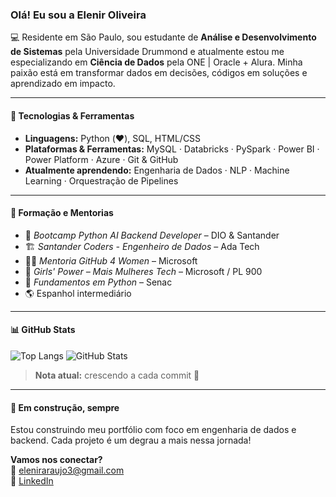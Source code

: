 ### Olá! Eu sou a Elenir Oliveira

💻 Residente em São Paulo, sou estudante de **Análise e Desenvolvimento de Sistemas** pela Universidade Drummond e atualmente estou me especializando em **Ciência de Dados** pela ONE | Oracle + Alura. Minha paixão está em transformar dados em decisões, códigos em soluções e aprendizado em impacto.

---

#### 🚀 Tecnologias & Ferramentas
- **Linguagens:** Python (❤️), SQL, HTML/CSS  
- **Plataformas & Ferramentas:** MySQL · Databricks · PySpark · Power BI · Power Platform · Azure · Git & GitHub  
- **Atualmente aprendendo:** Engenharia de Dados · NLP · Machine Learning · Orquestração de Pipelines

---

#### 🧠 Formação e Mentorias
- 🧬 *Bootcamp Python AI Backend Developer* – DIO & Santander  
- 🏗 *Santander Coders - Engenheiro de Dados* – Ada Tech  
- 🧑‍💻 *Mentoria GitHub 4 Women* – Microsoft  
- 💪 *Girls' Power – Mais Mulheres Tech* – Microsoft / PL 900  
- 🧾 *Fundamentos em Python* – Senac  
- 🌎 Espanhol intermediário

---

#### 📊 GitHub Stats

![Top Langs](https://github-readme-stats.vercel.app/api/top-langs/?username=elenir-oliveira&layout=compact&theme=radical)
![GitHub Stats](https://github-readme-stats.vercel.app/api?username=elenir-oliveira&show_icons=true&theme=radical)

> **Nota atual:** crescendo a cada commit 🚀

---

#### 🌱 Em construção, sempre
Estou construindo meu portfólio com foco em engenharia de dados e backend. Cada projeto é um degrau a mais nessa jornada!

**Vamos nos conectar?**  
📧 eleniraraujo3@gmail.com  
    💼 [LinkedIn](https://www.http://linkedin.com/in/araujoeleniroliveira)




